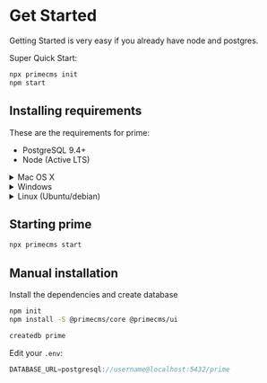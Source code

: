 # Get Started

Getting Started is very easy if you already have node and postgres.

Super Quick Start:

```bash
npx primecms init
npm start
```

## Installing requirements

These are the requirements for prime:

 - PostgreSQL 9.4+
 - Node (Active LTS)

<details><summary>Mac OS X</summary>
<p>

Install brew
```bash
/usr/bin/ruby -e "$(curl -fsSL https://raw.githubusercontent.com/Homebrew/install/master/install)"
```

Install postgresql and node
```bash
brew install node postgresql
brew services start postgresql
```
</p>
</details>

<details><summary>Windows</summary>
<p>

 - [Download NodeJS](https://nodejs.org/en/)
 - [Download PostgreSQL](https://www.postgresql.org/download/windows/)
</p>
</details>

<details><summary>Linux (Ubuntu/debian)</summary>
<p>

```bash
sudo apt-get install -y postgresql nodejs
sudo update-rc.d postgresql enable
```
</p>
</details>  

## Starting prime

```bash
npx primecms start
```

## Manual installation

Install the dependencies and create database

```bash
npm init
npm install -S @primecms/core @primecms/ui

createdb prime
```

Edit your `.env`:
```js
DATABASE_URL=postgresql://username@localhost:5432/prime
```
